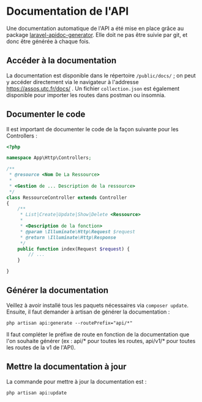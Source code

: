 # Documentation de l'API

Une documentation automatique de l'API a été mise en place grâce au package [laravel-apidoc-generator](https://github.com/mpociot/laravel-apidoc-generator).
Elle doit ne pas être suivie par git, et donc être générée à chaque fois.


## Accéder à la documentation

La documentation est disponible dans le répertoire `/public/docs/` ; on peut y accéder directement via le navigateur à l'addresse https://assos.utc.fr/docs/ .
Un fichier `collection.json` est également disponible pour importer les routes dans postman ou insomnia.

## Documenter le code

Il est important de documenter le code de la façon suivante pour les Controllers :
```php
<?php

namespace App\Http\Controllers;

/**
 * @resource <Nom De La Ressource>
 *
 * <Gestion de ... Description de la ressource>
 */
class RessourceController extends Controller
{
    /**
     * List|Create|Update|Show|Delete <Ressource>
     *
     * <Description de la fonction>
     * @param \Illuminate\Http\Request $request
     * @return \Illuminate\Http\Response
     */
    public function index(Request $request) {
        // ...
    }

}
```


## Générer la documentation

Veillez à avoir installé tous les paquets nécessaires via `composer update`.
Ensuite, il faut demander à artisan de générer la documentation :
```
php artisan api:generate --routePrefix="api/*"
```
Il faut compléter le préfixe de route en fonction de la documentation que l'on souhaite générer (ex : api/* pour toutes les routes, api/v1/* pour toutes les routes de la v1 de l'API).


## Mettre la documentation à jour

La commande pour mettre à jour la documentation est :
```
php artisan api:update
```